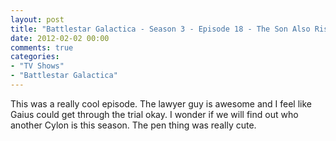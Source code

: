 ```yaml
---
layout: post
title: "Battlestar Galactica - Season 3 - Episode 18 - The Son Also Rises"
date: 2012-02-02 00:00
comments: true
categories:
- "TV Shows"
- "Battlestar Galactica"
---
```


This was a really cool episode. The lawyer guy is awesome and I
feel like Gaius could get through the trial okay. I wonder if we
will find out who another Cylon is this season. The pen thing was
really cute.
